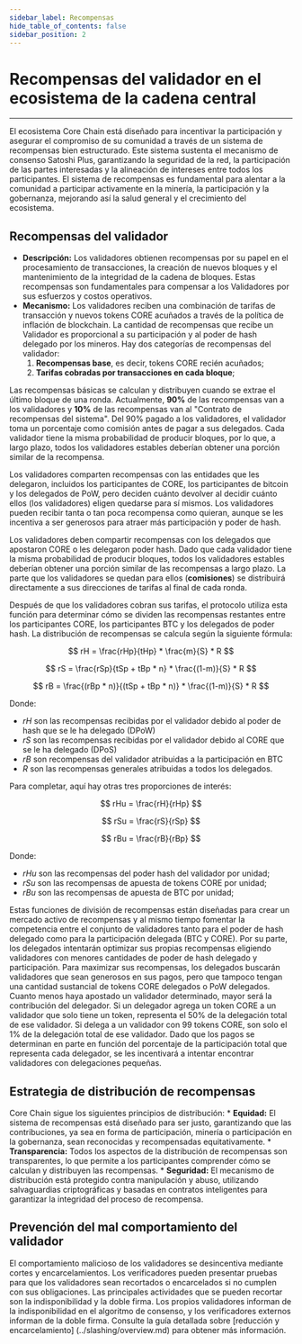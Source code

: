 ```yaml
---
sidebar_label: Recompensas
hide_table_of_contents: false
sidebar_position: 2
---
```


# Recompensas del validador en el ecosistema de la cadena central

---

El ecosistema Core Chain está diseñado para incentivar la participación y asegurar el compromiso de su comunidad a través de un sistema de recompensas bien estructurado. Este sistema sustenta el mecanismo de consenso Satoshi Plus, garantizando la seguridad de la red, la participación de las partes interesadas y la alineación de intereses entre todos los participantes. El sistema de recompensas es fundamental para alentar a la comunidad a participar activamente en la minería, la participación y la gobernanza, mejorando así la salud general y el crecimiento del ecosistema.

## Recompensas del validador

- **Descripción:** Los validadores obtienen recompensas por su papel en el procesamiento de transacciones, la creación de nuevos bloques y el mantenimiento de la integridad de la cadena de bloques. Estas recompensas son fundamentales para compensar a los Validadores por sus esfuerzos y costos operativos.
- **Mecanismo:** Los validadores reciben una combinación de tarifas de transacción y nuevos tokens CORE acuñados a través de la política de inflación de blockchain. La cantidad de recompensas que recibe un Validador es proporcional a su participación y al poder de hash delegado por los mineros. Hay dos categorías de recompensas del validador:
  1. **Recompensas base**, es decir, tokens CORE recién acuñados;
  2. **Tarifas cobradas por transacciones en cada bloque**;

Las recompensas básicas se calculan y distribuyen cuando se extrae el último bloque de una ronda. Actualmente, **90%** de las recompensas van a los validadores y **10%** de las recompensas van al "Contrato de recompensas del sistema". Del 90% pagado a los validadores, el validador toma un porcentaje como comisión antes de pagar a sus delegados. Cada validador tiene la misma probabilidad de producir bloques, por lo que, a largo plazo, todos los validadores estables deberían obtener una porción similar de la recompensa.

Los validadores comparten recompensas con las entidades que les delegaron, incluidos los participantes de CORE, los participantes de bitcoin y los delegados de PoW, pero deciden cuánto devolver al decidir cuánto ellos (los validadores) eligen quedarse para sí mismos. Los validadores pueden recibir tanta o tan poca recompensa como quieran, aunque se les incentiva a ser generosos para atraer más participación y poder de hash.

Los validadores deben compartir recompensas con los delegados que apostaron CORE o les delegaron poder hash. Dado que cada validador tiene la misma probabilidad de producir bloques, todos los validadores estables deberían obtener una porción similar de las recompensas a largo plazo. La parte que los validadores se quedan para ellos (**comisiones**) se distribuirá directamente a sus direcciones de tarifas al final de cada ronda.

Después de que los validadores cobran sus tarifas, el protocolo utiliza esta función para determinar cómo se dividen las recompensas restantes entre los participantes CORE, los participantes BTC y los delegados de poder hash. La distribución de recompensas se calcula según la siguiente fórmula:

$$
    rH = \frac{rHp}{tHp} * \frac{m}{S} * R
$$

$$
    rS = \frac{rSp}{tSp + tBp * n} * \frac{(1-m)}{S} * R
$$

$$
    rB = \frac{(rBp * n)}{(tSp + tBp * n)} * \frac{(1-m)}{S} * R
$$

Donde:

- $rH$ son las recompensas recibidas por el validador debido al poder de hash que se le ha delegado (DPoW)
- $rS$ son las recompensas recibidas por el validador debido al CORE que se le ha delegado (DPoS)
- $rB$ son recompensas del validador atribuidas a la participación en BTC
- $R$ son las recompensas generales atribuidas a todos los delegados.

Para completar, aquí hay otras tres proporciones de interés:

$$
    rHu = \frac{rH}{rHp}
$$

$$
    rSu = \frac{rS}{rSp}
$$

$$
    rBu = \frac{rB}{rBp}
$$

Donde:

- $rHu$ son las recompensas del poder hash del validador por unidad;
- $rSu$ son las recompensas de apuesta de tokens CORE por unidad;
- $rBu$ son las recompensas de apuesta de BTC por unidad;

Estas funciones de división de recompensas están diseñadas para crear un mercado activo de recompensas y al mismo tiempo fomentar la competencia entre el conjunto de validadores tanto para el poder de hash delegado como para la participación delegada (BTC y CORE). Por su parte, los delegados intentarán optimizar sus propias recompensas eligiendo validadores con menores cantidades de poder de hash delegado y participación. Para maximizar sus recompensas, los delegados buscarán validadores que sean generosos en sus pagos, pero que tampoco tengan una cantidad sustancial de tokens CORE delegados o PoW delegados. Cuanto menos haya apostado un validador determinado, mayor será la contribución del delegador. Si un delegador agrega un token CORE a un validador que solo tiene un token, representa el 50% de la delegación total de ese validador. Si delega a un validador con 99 tokens CORE, son solo el 1% de la delegación total de ese validador. Dado que los pagos se determinan en parte en función del porcentaje de la participación total que representa cada delegador, se les incentivará a intentar encontrar validadores con delegaciones pequeñas.

## Estrategia de distribución de recompensas

Core Chain sigue los siguientes principios de distribución:
\* **Equidad:** El sistema de recompensas está diseñado para ser justo, garantizando que las contribuciones, ya sea en forma de participación, minería o participación en la gobernanza, sean reconocidas y recompensadas equitativamente.
\* **Transparencia:** Todos los aspectos de la distribución de recompensas son transparentes, lo que permite a los participantes comprender cómo se calculan y distribuyen las recompensas.
\* **Seguridad:** El mecanismo de distribución está protegido contra manipulación y abuso, utilizando salvaguardias criptográficas y basadas en contratos inteligentes para garantizar la integridad del proceso de recompensa.

## Prevención del mal comportamiento del validador

El comportamiento malicioso de los validadores se desincentiva mediante cortes y encarcelamientos. Los verificadores pueden presentar pruebas para que los validadores sean recortados o encarcelados si no cumplen con sus obligaciones. Las principales actividades que se pueden recortar son la indisponibilidad y la doble firma. Los propios validadores informan de la indisponibilidad en el algoritmo de consenso, y los verificadores externos informan de la doble firma. Consulte la guía detallada sobre [reducción y encarcelamiento] (../slashing/overview.md) para obtener más información.
